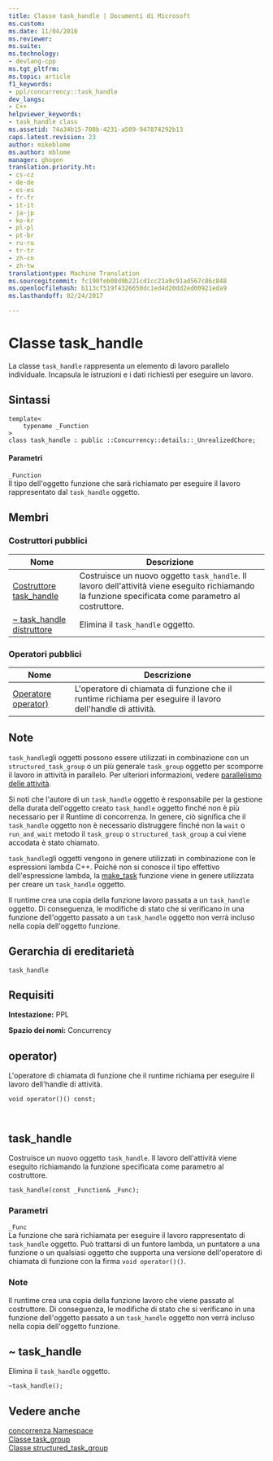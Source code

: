 ```yaml
---
title: Classe task_handle | Documenti di Microsoft
ms.custom: 
ms.date: 11/04/2016
ms.reviewer: 
ms.suite: 
ms.technology:
- devlang-cpp
ms.tgt_pltfrm: 
ms.topic: article
f1_keywords:
- ppl/concurrency::task_handle
dev_langs:
- C++
helpviewer_keywords:
- task_handle class
ms.assetid: 74a34b15-708b-4231-a509-947874292b13
caps.latest.revision: 23
author: mikeblome
ms.author: mblome
manager: ghogen
translation.priority.ht:
- cs-cz
- de-de
- es-es
- fr-fr
- it-it
- ja-jp
- ko-kr
- pl-pl
- pt-br
- ru-ru
- tr-tr
- zh-cn
- zh-tw
translationtype: Machine Translation
ms.sourcegitcommit: fc190feb08d9b221cd1cc21a9c91ad567c86c848
ms.openlocfilehash: b113cf519f4326650dc1ed4d20dd2ed00921eda9
ms.lasthandoff: 02/24/2017

---
```

# <a name="taskhandle-class"></a>Classe task_handle
La classe `task_handle` rappresenta un elemento di lavoro parallelo individuale. Incapsula le istruzioni e i dati richiesti per eseguire un lavoro.  
  
## <a name="syntax"></a>Sintassi  
  
```  
template<
    typename _Function  
>  
class task_handle : public ::Concurrency::details::_UnrealizedChore;  
```  
  
#### <a name="parameters"></a>Parametri  
 `_Function`  
 Il tipo dell'oggetto funzione che sarà richiamato per eseguire il lavoro rappresentato dal `task_handle` oggetto.  
  
## <a name="members"></a>Membri  
  
### <a name="public-constructors"></a>Costruttori pubblici  
  
|Nome|Descrizione|  
|----------|-----------------|  
|[Costruttore task_handle](#ctor)|Costruisce un nuovo oggetto `task_handle`. Il lavoro dell'attività viene eseguito richiamando la funzione specificata come parametro al costruttore.|  
|[~ task_handle distruttore](#dtor)|Elimina il `task_handle` oggetto.|  
  
### <a name="public-operators"></a>Operatori pubblici  
  
|Nome|Descrizione|  
|----------|-----------------|  
|[Operatore operator)](#task_handle__operator_call)|L'operatore di chiamata di funzione che il runtime richiama per eseguire il lavoro dell'handle di attività.|  
  
## <a name="remarks"></a>Note  
 `task_handle`gli oggetti possono essere utilizzati in combinazione con un `structured_task_group` o un più generale `task_group` oggetto per scomporre il lavoro in attività in parallelo. Per ulteriori informazioni, vedere [parallelismo delle attività](../../../parallel/concrt/task-parallelism-concurrency-runtime.md).  
  
 Si noti che l'autore di un `task_handle` oggetto è responsabile per la gestione della durata dell'oggetto creato `task_handle` oggetto finché non è più necessario per il Runtime di concorrenza. In genere, ciò significa che il `task_handle` oggetto non è necessario distruggere finché non la `wait` o `run_and_wait` metodo il `task_group` o `structured_task_group` a cui viene accodata è stato chiamato.  
  
 `task_handle`gli oggetti vengono in genere utilizzati in combinazione con le espressioni lambda C++. Poiché non si conosce il tipo effettivo dell'espressione lambda, la [make_task](concurrency-namespace-functions.md#make_task) funzione viene in genere utilizzata per creare un `task_handle` oggetto.  
  
 Il runtime crea una copia della funzione lavoro passata a un `task_handle` oggetto. Di conseguenza, le modifiche di stato che si verificano in una funzione dell'oggetto passato a un `task_handle` oggetto non verrà incluso nella copia dell'oggetto funzione.  
  
## <a name="inheritance-hierarchy"></a>Gerarchia di ereditarietà  
 `task_handle`  
  
## <a name="requirements"></a>Requisiti  
 **Intestazione:** PPL  
  
 **Spazio dei nomi:** Concurrency  
  
##  <a name="a-nametaskhandleoperatorcalla-operator"></a><a name="task_handle__operator_call"></a>operator) 

 L'operatore di chiamata di funzione che il runtime richiama per eseguire il lavoro dell'handle di attività.  
  
```  
void operator()() const;

 
```  
  
##  <a name="a-nametaskhandlectora-taskhandle"></a><a name="task_handle__ctor"></a>task_handle 

 Costruisce un nuovo oggetto `task_handle`. Il lavoro dell'attività viene eseguito richiamando la funzione specificata come parametro al costruttore.  
  
```  
task_handle(const _Function& _Func);
```  
  
### <a name="parameters"></a>Parametri  
 `_Func`  
 La funzione che sarà richiamata per eseguire il lavoro rappresentato di `task_handle` oggetto. Può trattarsi di un funtore lambda, un puntatore a una funzione o un qualsiasi oggetto che supporta una versione dell'operatore di chiamata di funzione con la firma `void operator()()`.  
  
### <a name="remarks"></a>Note  
 Il runtime crea una copia della funzione lavoro che viene passato al costruttore. Di conseguenza, le modifiche di stato che si verificano in una funzione dell'oggetto passato a un `task_handle` oggetto non verrà incluso nella copia dell'oggetto funzione.  
  
##  <a name="a-namedtora-taskhandle"></a><a name="dtor"></a>~ task_handle 

 Elimina il `task_handle` oggetto.  
  
```  
~task_handle();
```  
  
## <a name="see-also"></a>Vedere anche  
 [concorrenza Namespace](concurrency-namespace.md)   
 [Classe task_group](task-group-class.md)   
 [Classe structured_task_group](structured-task-group-class.md)


